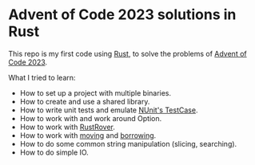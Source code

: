 # Advent of Code 2023 solutions in Rust

This repo is my first code using [Rust](https://www.rust-lang.org/), to solve the problems
of [Advent of Code 2023](https://adventofcode.com/2023/).

What I tried to learn:

- How to set up a project with multiple binaries.
- How to create and use a shared library.
- How to write unit tests and emulate [NUnit's TestCase](https://docs.nunit.org/articles/nunit/writing-tests/attributes/testcase.html).
- How to work with and work around Option.
- How to work with [RustRover](https://www.jetbrains.com/rust/).
- How to work with [moving](https://doc.rust-lang.org/rust-by-example/scope/move.html) and [borrowing](https://doc.rust-lang.org/book/ch04-02-references-and-borrowing.html).
- How to do some common string manipulation (slicing, searching).
- How to do simple IO.
